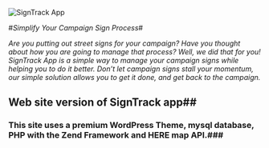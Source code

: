 ![SignTrack App](/images/2018/06/signtrack_logo-outline.png)


#*Simplify Your Campaign Sign Process*#


 _Are you putting out street signs for your campaign? Have you thought about how you are going to manage that process? Well, we did that for you! SignTrack App is a simple way to manage your campaign signs while helping you to do it better. Don’t let campaign signs stall your momentum, our simple solution allows you to get it done, and get back to the campaign._

## Web site version of SignTrack app##

### This site uses a premium WordPress Theme, mysql database, PHP with the Zend Framework and HERE map API.###

